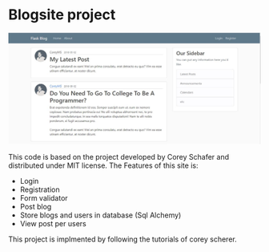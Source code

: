 # Blogsite project

<img src="Landing page.JPG" alt="Paris" class="center">

This code is based on the project developed by Corey Schafer and distributed under MIT license.
The Features of this site is:
- Login
- Registration
- Form validator
- Post blog
- Store blogs and users in database (Sql Alchemy)
- View post per users

This project is implmented by following the tutorials of corey scherer.
